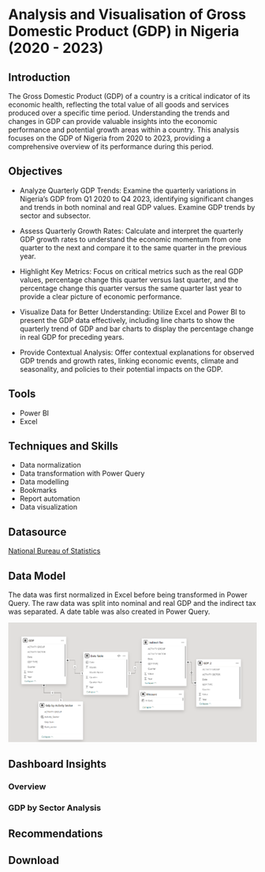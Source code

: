 # Analysis and Visualisation of Gross Domestic Product (GDP) in Nigeria (2020 - 2023)

## Introduction
The Gross Domestic Product (GDP) of a country is a critical indicator of its economic health, reflecting the total value of all goods and services produced over a specific time period. Understanding the trends and changes in GDP can provide valuable insights into the economic performance and potential growth areas within a country. This analysis focuses on the GDP of Nigeria from 2020 to 2023, providing a comprehensive overview of its performance during this period.

## Objectives

- Analyze Quarterly GDP Trends: Examine the quarterly variations in Nigeria’s GDP from Q1 2020 to Q4 2023, identifying significant changes and trends in both nominal and real GDP values. Examine GDP trends by sector and subsector.

- Assess Quarterly Growth Rates: Calculate and interpret the quarterly GDP growth rates to understand the economic momentum from one quarter to the next and compare it to the same quarter in the previous year.

- Highlight Key Metrics: Focus on critical metrics such as the real GDP values, percentage change this quarter versus last quarter, and the percentage change this quarter versus the same quarter last year to provide a clear picture of economic performance.

- Visualize Data for Better Understanding: Utilize Excel and Power BI to present the GDP data effectively, including line charts to show the quarterly trend of GDP and bar charts to display the percentage change in real GDP for preceding years.

- Provide Contextual Analysis: Offer contextual explanations for observed GDP trends and growth rates, linking economic events, climate and seasonality, and policies to their potential impacts on the GDP.


## Tools
- Power BI
- Excel

## Techniques and Skills
- Data normalization
- Data transformation with Power Query
- Data modelling
- Bookmarks
- Report automation
- Data visualization

## Datasource
<a href = "https://nigerianstat.gov.ng/elibrary/read/1241460"> National Bureau of Statistics </a>

## Data Model
The data was first normalized in Excel before being transformed in Power Query. The raw data was split into nominal and real GDP and the indirect tax was separated. A date table was also created in Power Query. 

![Data Model](https://github.com/oluwatobiwilliams/demo-GDP-Analysis-in-Nigeria/blob/main/images/gdp_portfolio_data_model.png)

## Dashboard Insights
### Overview
### GDP by Sector Analysis

## Recommendations

## Download

